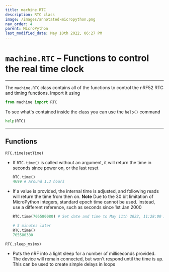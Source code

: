```yaml
---
title: machine.RTC
description: RTC class
image: /images/annotated-micropython.png
nav_order: 4
parent: MicroPython
last_modified_date: May 10th 2022, 06:27 PM
---
```


# `machine.RTC` – Functions to control the real time clock

---

The `machine.RTC` class contains all of the functions to control the nRF52 RTC and timing functions. Import it using

```python
from machine import RTC
```

To see what's contained inside the class you can use the `help()` command

```python
help(RTC)
```

---

## Functions

`RTC.time(setTime)`

- If `RTC.time()` is called without an argument, it will return the time in seconds since power on, or the last reset

    ```python
    RTC.time()
    4699 # Around 1.3 hours
    ```

- If a value is provided, the internal time is adjusted, and following reads will return the time from then on. **Note** Due to the 30 bit limitation of MicroPython integers, standard epoch time cannot be used. Instead, use a different reference, such as seconds since 1st Jan 2000

    ```python
    RTC.time(705580080) # Set date and time to May 11th 2022, 11:28:00 AM
    
    # 5 minutes later
    RTC.time()
    705580380
    ```

`RTC.sleep_ms(ms)`

- Puts the nRF into a light sleep for a number of milliseconds provided. The device will remain connected, but won't respond until the time is up. This can be used to create simple delays in loops